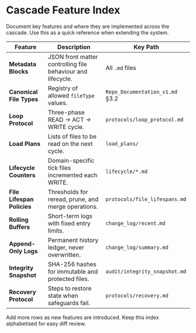 <!-- @meta {
  "fileType": "structural",
  "subtype": "index",
  "purpose": "Catalogue of ContextCascade features and directory roles.",
  "editPolicy": "appendOnly",
  "routeScope": "global"
} -->
# Cascade Feature Index
Document key features and where they are implemented across the cascade. Use this as a quick reference when extending the system.

| Feature | Description | Key Path |
|---------|-------------|----------|
| **Metadata Blocks** | JSON front matter controlling file behaviour and lifecycle. | All `.md` files |
| **Canonical File Types** | Registry of allowed `fileType` values. | `Repo_Documentation_v1.md` §3.2 |
| **Loop Protocol** | Three-phase READ → ACT → WRITE cycle. | `protocols/loop_protocol.md` |
| **Load Plans** | Lists of files to be read on the next cycle. | `load_plans/` |
| **Lifecycle Counters** | Domain-specific tick files incremented each WRITE. | `lifecycle/*.md` |
| **File Lifespan Policies** | Thresholds for reread, prune, and merge operations. | `protocols/file_lifespans.md` |
| **Rolling Buffers** | Short-term logs with fixed entry limits. | `change_log/recent.md` |
| **Append-Only Logs** | Permanent history ledger, never overwritten. | `change_log/summary.md` |
| **Integrity Snapshot** | SHA-256 hashes for immutable and protected files. | `audit/integrity_snapshot.md` |
| **Recovery Protocol** | Steps to restore state when safeguards fail. | `protocols/recovery.md` |

Add more rows as new features are introduced. Keep this index alphabetised for easy diff review.
